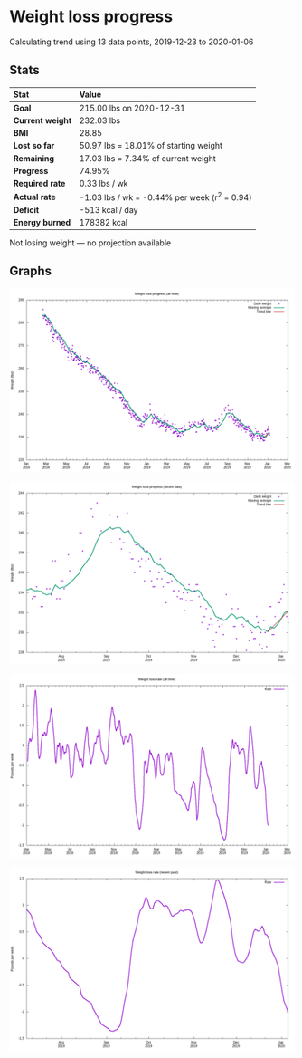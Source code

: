 # Weight loss progress

Calculating trend using 13 data points, 2019-12-23 to 2020-01-06

## Stats

Stat|Value
:-|:-
**Goal**|215.00 lbs on 2020-12-31
**Current weight**|232.03 lbs
**BMI**|28.85
**Lost so far**|50.97 lbs = 18.01% of starting weight
**Remaining**|17.03 lbs =  7.34% of current  weight
**Progress**|74.95%
**Required rate**|0.33 lbs / wk
**Actual rate**|-1.03 lbs / wk = -0.44% per week  (r<sup>2</sup> = 0.94)
**Deficit**|-513 kcal / day
**Energy burned**|178382 kcal

Not losing weight &mdash; no projection available

## Graphs

![](weight-graph-alltime.png)

![](weight-graph-recent.png)

![](rate-graph-alltime.png)

![](rate-graph-recent.png)
